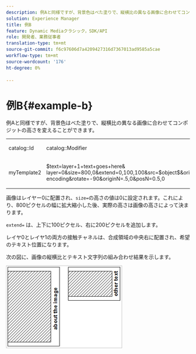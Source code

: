 ```yaml
---
description: 例Aと同様ですが、背景色はべた塗りで、縦横比の異なる画像に合わせてコンポジットの高さを変えることができます。
solution: Experience Manager
title: 例B
feature: Dynamic Mediaクラシック，SDK/API
role: 開発者、業務従事者
translation-type: tm+mt
source-git-commit: f6c97606d7a4209427316d7367013ad9585a5cae
workflow-type: tm+mt
source-wordcount: '176'
ht-degree: 0%

---
```



# 例B{#example-b}

例Aと同様ですが、背景色はべた塗りで、縦横比の異なる画像に合わせてコンポジットの高さを変えることができます。

<table id="simpletable_37BA3B2A75A9468C9ADEBBC034BADAE7"> 
 <tr class="strow"> 
  <td class="stentry"> <p><span class="codeph"> catalog::Id</span> </p> </td> 
  <td class="stentry"> <p><span class="codeph"> catalog::Modifier</span> </p></td> 
 </tr> 
 <tr class="strow"> 
  <td class="stentry"> <p><span class="codeph"> myTemplate2</span> </p></td> 
  <td class="stentry"> <p><span class="codeph"> $text=layer+1+text+goes+here&amp; layer=0&amp;size=800,0&amp;extend=0,100,100&amp;src=$object$&amp;originN=.5,0&amp;layer=1&amp;text=rtf...$text$...rtf-encoding&amp;rotate=-90&amp;originN=.5,0&amp;posN=0.5,0</span> </p></td> 
 </tr> 
</table>

画像はレイヤー0に配置され、`size=`の高さの値は0に設定されます。これにより、800ピクセルの幅に拡大縮小した後、実際の高さは画像の高さによって決まります。

`extend=` は、上下に100ピクセル、右に200ピクセルを追加します。

レイヤ0とレイヤ1の両方の接触チャネルは、合成領域の中央右に配置され、希望のテキスト位置になります。

次の図に、画像の縦横比とテキスト文字列の組み合わせ結果を示します。

![](assets/exampleb.png)

